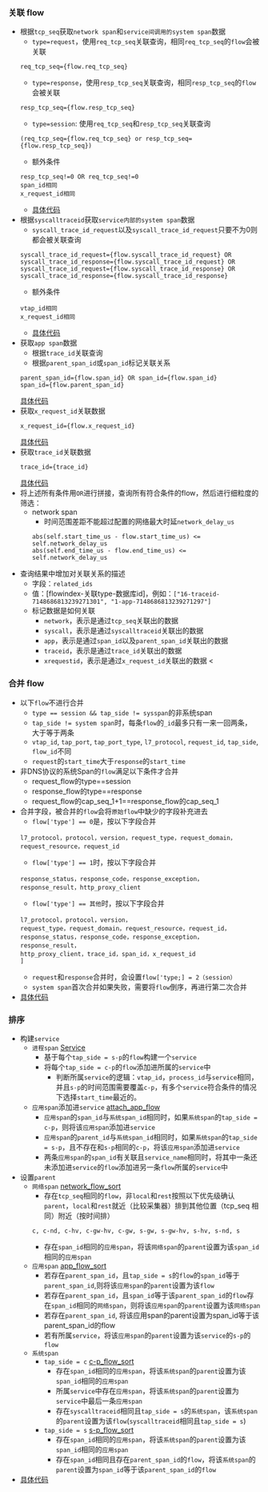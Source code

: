 
### 关联 flow

- 根据`tcp_seq`获取`network span`和`service间调用的system span`数据
  - `type=request`，使用`req_tcp_seq`关联查询，相同`req_tcp_seq`的`flow`会被关联 
  ```
  req_tcp_seq={flow.req_tcp_seq}
  ```
  - `type=response`，使用`resp_tcp_seq`关联查询，相同`resp_tcp_seq`的`flow`会被关联
  ```
  resp_tcp_seq={flow.resp_tcp_seq}
  ```
  - `type=session`: 使用`req_tcp_seq`和`resp_tcp_seq`关联查询
  ```
  (req_tcp_seq={flow.req_tcp_seq} or resp_tcp_seq={flow.resp_tcp_seq})
  ```
  - 额外条件
  ```
  resp_tcp_seq!=0 OR req_tcp_seq!=0
  span_id相同
  x_request_id相同
  ```
  - [具体代码](https://github.com/deepflowys/deepflow-app/blob/cb291e7da0c5f1239225bbdcd6fa7e76ff1fe476/app/app/application/l7_flow_tracing.py#L550)
- 根据`syscalltraceid`获取`service内部的system span`数据
  - `syscall_trace_id_request`以及`syscall_trace_id_request`只要不为0则都会被关联查询
  ```
  syscall_trace_id_request={flow.syscall_trace_id_request} OR syscall_trace_id_response={flow.syscall_trace_id_request} OR 
  syscall_trace_id_request={flow.syscall_trace_id_response} OR syscall_trace_id_response={flow.syscall_trace_id_response}
  ```
  - 额外条件
  ```
  vtap_id相同
  x_request_id相同
  ```
  - [具体代码](https://github.com/deepflowys/deepflow-app/blob/cb291e7da0c5f1239225bbdcd6fa7e76ff1fe476/app/app/application/l7_flow_tracing.py#L630)
- 获取`app span`数据
  - 根据`trace_id`关联查询
  - 根据`parent_span_id`或`span_id`标记关联关系
  ```
  parent_span_id={flow.span_id} OR span_id={flow.span_id}
  span_id={flow.parent_span_id}
  ```
  [具体代码](https://github.com/deepflowys/deepflow-app/blob/cb291e7da0c5f1239225bbdcd6fa7e76ff1fe476/app/app/application/l7_flow_tracing.py#L502)
- 获取`x_request_id`关联数据
  ```
  x_request_id={flow.x_request_id}
  ```
  [具体代码](https://github.com/deepflowys/deepflow-app/blob/cb291e7da0c5f1239225bbdcd6fa7e76ff1fe476/app/app/application/l7_flow_tracing.py#L480)
- 获取`trace_id`关联数据
  ```
  trace_id={trace_id}
  ```
  [具体代码](https://github.com/deepflowys/deepflow-app/blob/cb291e7da0c5f1239225bbdcd6fa7e76ff1fe476/app/app/application/l7_flow_tracing.py#L459)
- 将上述所有条件用`OR`进行拼接，查询所有符合条件的flow，然后进行细粒度的筛选：
  - network span
      - 时间范围差距不能超过配置的网络最大时延`network_delay_us`
      ```
      abs(self.start_time_us - flow.start_time_us) <= self.network_delay_us
      abs(self.end_time_us - flow.end_time_us) <= self.network_delay_us
      ```
- 查询结果中增加对关联关系的描述
  - 字段：`related_ids`
  - 值：[flowindex-关联type-数据库id]，例如：`["16-traceid-7148686813239271301", "1-app-7148686813239271297"]`
  - 标记数据是如何关联
    - `network`，表示是通过`tcp_seq`关联出的数据
    - `syscall`，表示是通过`syscalltraceid`关联出的数据
    - `app`，表示是通过`span_id`以及`parent_span_id`关联出的数据
    - `traceid`，表示是通过`trace_id`关联出的数据
    - `xrequestid`，表示是通过`x_request_id`关联出的数据
<
<a id="merge_flow"></a>

### 合并 flow

- 以下`flow`不进行合并
  - `type == session && tap_side != sysspan`的非系统span
  - `tap_side != system span`时，每条`flow`的`_id`最多只有一来一回两条， 大于等于两条
  - `vtap_id`, `tap_port`, `tap_port_type`, `l7_protocol`, `request_id`, `tap_side`, `flow_id`不同
  - `request`的`start_time`大于`response`的`start_time`
- 非DNS协议的系统Span的`flow`满足以下条件才合并
  - request_flow的type==session
  - response_flow的type==response
  - request_flow的cap_seq_1+1==response_flow的cap_seq_1
- 合并字段，被合并的`flow`会将`原始flow`中缺少的字段补充进去
  - `flow['type'] == 0`是，按以下字段合并
  ```
  l7_protocol，protocol，version，request_type，request_domain，request_resource，request_id
  ```
  - `flow['type'] == 1`时，按以下字段合并
  ```
  response_status，response_code，response_exception，response_result，http_proxy_client
  ```
  - `flow['type'] == 其他`时，按以下字段合并
  ```
  l7_protocol，protocol，version，
  request_type，request_domain，request_resource，request_id，
  response_status，response_code，response_exception，response_result，
  http_proxy_client，trace_id，span_id，x_request_id
  ]
  ```
  - `request`和`response`合并时，会设置`flow['type;] = 2（session）`
  - `system span`首次合并如果失败，需要将`flow`倒序，再进行第二次合并
- [具体代码](https://github.com/deepflowys/deepflow-app/blob/cb291e7da0c5f1239225bbdcd6fa7e76ff1fe476/app/app/application/l7_flow_tracing.py#L903)

<a id="sort_flow"></a>

### 排序

- 构建`service `
  - `进程span` [Service](https://github.com/deepflowys/deepflow-app/blob/cb291e7da0c5f1239225bbdcd6fa7e76ff1fe476/app/app/application/l7_flow_tracing.py#L759)
    - 基于每个`tap_side = s-p`的`flow`构建一个`service`
    - 将每个`tap_side = c-p`的`flow`添加进所属的`service`中
      - 判断所属`service`的逻辑：`vtap_id`，`process_id`与`service`相同，并且`s-p`的时间范围需要覆盖`c-p`，有多个`service`符合条件的情况下选择`start_time`最近的。
  - `应用span`添加进`service` [attach_app_flow](https://github.com/deepflowys/deepflow-app/blob/cb291e7da0c5f1239225bbdcd6fa7e76ff1fe476/app/app/application/l7_flow_tracing.py#L854)
    - `应用span`的`span_id`与`系统span_id`相同时，如果`系统span`的`tap_side = c-p`，则将该`应用span`添加进`service`
    - `应用span`的`parent_id`与`系统span_id`相同时，如果`系统span`的`tap_side = s-p`，且不存在和`s-p`相同的`c-p`，将该`应用span`添加进`service`
    - 两条`应用span`的`span_id`有关联且`service_name`相同时，将其中一条还未添加进`service`的`flow`添加进另一条`flow`所属的`service`中
- 设置`parent`
  - `网络span` [network_flow_sort](https://github.com/deepflowys/deepflow-app/blob/cb291e7da0c5f1239225bbdcd6fa7e76ff1fe476/app/app/application/l7_flow_tracing.py#L1171)
    - 存在`tcp_seq`相同的`flow`，非`local`和`rest`按照以下优先级确认`parent`，`local`和`rest`就近（比较采集器）排到其他位置（tcp_seq 相同）附近（按时间排）
    ```
    c, c-nd, c-hv, c-gw-hv, c-gw, s-gw, s-gw-hv, s-hv, s-nd, s
    ```
    -  存在`span_id`相同的`应用span`，将该`网络span`的`parent`设置为该`span_id`相同的`应用span`
  - `应用span` [app_flow_sort](https://github.com/deepflowys/deepflow-app/blob/cb291e7da0c5f1239225bbdcd6fa7e76ff1fe476/app/app/application/l7_flow_tracing.py#L1179)
    - 若存在`parent_span_id`，且`tap_side = s`的`flow`的`span_id`等于`parent_span_id`,则将该`应用span`的`parent`设置为该`flow`
    - 若存在`parent_span_id`，且`span_id`等于该`parent_span_id`的`flow`存在`span_id`相同的`网络span`，则将该`应用span`的`parent`设置为该`网络span`
    - 若存在`parent_span_id`, 将该应用span的parent设置为span_id等于该parent_span_id的flow
    - 若有所属`service`，将该`应用span`的`parent`设置为该`service`的`s-p`的`flow`
  - `系统span`
    - `tap_side = c` [c-p_flow_sort](https://github.com/deepflowys/deepflow-app/blob/cb291e7da0c5f1239225bbdcd6fa7e76ff1fe476/app/app/application/l7_flow_tracing.py#L1181)
      - 存在`span_id`相同的`应用span`，将该`系统span`的`parent`设置为该`span_id`相同的`应用span`
      - 所属`service`中存在`应用span`，将该`系统span`的`parent`设置为`service`中最后一条`应用span`
      - 存在`syscalltraceid`相同且`tap_side = s`的`系统span`，该`系统span`的`parent`设置为该`flow`(`syscalltraceid`相同且`tap_side = s`)
    - `tap_side = s` [s-p_flow_sort](https://github.com/deepflowys/deepflow-app/blob/cb291e7da0c5f1239225bbdcd6fa7e76ff1fe476/app/app/application/l7_flow_tracing.py#L1186)
      - 存在`span_id`相同的`应用span`，将该`系统span`的`parent`设置为该`span_id`相同的`应用span`
      - 存在`span_id`相同且存在`parent_span_id`的`flow`，将该`系统span`的`parent`设置为`span_id`等于该`parent_span_id`的`flow`
- [具体代码](https://github.com/deepflowys/deepflow-app/blob/cb291e7da0c5f1239225bbdcd6fa7e76ff1fe476/app/app/application/l7_flow_tracing.py#L1013)
